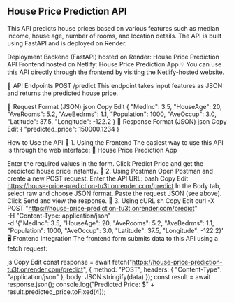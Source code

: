 ## House Price Prediction API
This API predicts house prices based on various features such as median income, house age, number of rooms, and location details. The API is built using FastAPI and is deployed on Render.

Deployment
Backend (FastAPI) hosted on Render: House Price Prediction API
Frontend hosted on Netlify: House Price Prediction App
💡 You can use this API directly through the frontend by visiting the Netlify-hosted website.

📌 API Endpoints
POST /predict
This endpoint takes input features as JSON and returns the predicted house price.

🔹 Request Format (JSON)
json
Copy
Edit
{
    "MedInc": 3.5,
    "HouseAge": 20,
    "AveRooms": 5.2,
    "AveBedrms": 1.1,
    "Population": 1000,
    "AveOccup": 3.0,
    "Latitude": 37.5,
    "Longitude": -122.2
}
🔹 Response Format (JSON)
json
Copy
Edit
{
    "predicted_price": 150000.1234
}

 How to Use the API
🔹 1. Using the Frontend
The easiest way to use this API is through the web interface:
🔗 House Price Prediction App

Enter the required values in the form.
Click Predict Price and get the predicted house price instantly.
🔹 2. Using Postman
Open Postman and create a new POST request.
Enter the API URL:
bash
Copy
Edit
https://house-price-prediction-tu3t.onrender.com/predict
In the Body tab, select raw and choose JSON format.
Paste the request JSON (see above).
Click Send and view the response.
🔹 3. Using cURL
sh
Copy
Edit
curl -X POST "https://house-price-prediction-tu3t.onrender.com/predict" \
     -H "Content-Type: application/json" \
     -d '{"MedInc": 3.5, "HouseAge": 20, "AveRooms": 5.2, "AveBedrms": 1.1, "Population": 1000, "AveOccup": 3.0, "Latitude": 37.5, "Longitude": -122.2}'
🖥 Frontend Integration
The frontend form submits data to this API using a fetch request:

js
Copy
Edit
const response = await fetch("https://house-price-prediction-tu3t.onrender.com/predict", {
    method: "POST",
    headers: { "Content-Type": "application/json" },
    body: JSON.stringify(data)
});
const result = await response.json();
console.log("Predicted Price: $" + result.predicted_price.toFixed(4));
